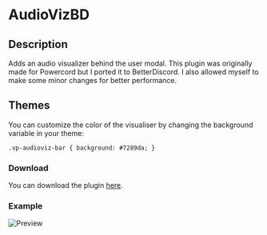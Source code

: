 # AudioVizBD

## Description

Adds an audio visualizer behind the user modal.
This plugin was originally made for Powercord but I ported it to BetterDiscord.
I also allowed myself to make some minor changes for better performance.

## Themes

You can customize the color of the visualiser by changing the background variable in your theme:

``
.vp-audioviz-bar {
  background: #7289da;
}
``

### Download

You can download the plugin [here](https://cyberfen.github.io/audiovizbd/AudioVizBD.plugin.js).

### Example

![Preview](https://i.imgur.com/z6yrA0i.gif)
